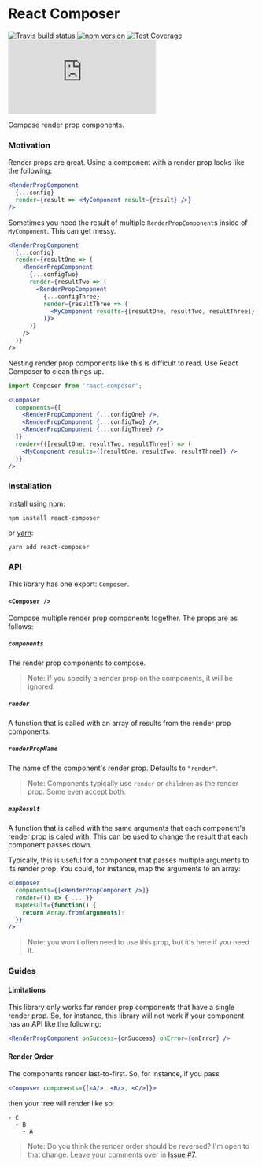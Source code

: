 # React Composer

[![Travis build status](http://img.shields.io/travis/jmeas/react-composer.svg?style=flat)](https://travis-ci.org/jmeas/react-composer)
[![npm version](https://img.shields.io/npm/v/react-composer.svg)](https://www.npmjs.com/package/react-composer)
[![Test Coverage](https://codeclimate.com/github/jmeas/react-composer/badges/coverage.svg)](https://codeclimate.com/github/jmeas/react-composer)
[![gzip size](http://img.badgesize.io/https://unpkg.com/react-composer/dist/react-composer.min.js?compression=gzip)](https://unpkg.com/react-composer/dist/react-composer.min.js)

Compose render prop components.

### Motivation

Render props are great. Using a component with a render prop looks like the following:

```jsx
<RenderPropComponent
  {...config}
  render={result => <MyComponent result={result} />}
/>
```

Sometimes you need the result of multiple `RenderPropComponent`s inside of `MyComponent`. This
can get messy.

```jsx
<RenderPropComponent
  {...config}
  render={resultOne => (
    <RenderPropComponent
      {...configTwo}
      render={resultTwo => (
        <RenderPropComponent
          {...configThree}
          render={resultThree => (
            <MyComponent results={[resultOne, resultTwo, resultThree]} />
          )}>
      )}
    />
  )}
/>
```

Nesting render prop components like this is difficult to read. Use React Composer to
clean things up.

```jsx
import Composer from 'react-composer';

<Composer
  components={[
    <RenderPropComponent {...configOne} />,
    <RenderPropComponent {...configTwo} />,
    <RenderPropComponent {...configThree} />
  ]}
  render={([resultOne, resultTwo, resultThree]) => (
    <MyComponent results={[resultOne, resultTwo, resultThree]} />
  )}
/>;
```

### Installation

Install using [npm](https://www.npmjs.com):

```
npm install react-composer
```

or [yarn](https://yarnpkg.com/):

```
yarn add react-composer
```

### API

This library has one export: `Composer`.

#### `<Composer />`

Compose multiple render prop components together. The props are as
follows:

##### `components`

The render prop components to compose.

> Note: If you specify a render prop on the components, it will be ignored.

##### `render`

A function that is called with an array of results from the render prop
components.

##### `renderPropName`

The name of the component's render prop. Defaults to `"render"`.

> Note: Components typically use `render` or `children` as the render prop. Some
> even accept both.

##### `mapResult`

A function that is called with the same arguments that each component's render
prop is caled with. This can be used to change the result that each component passes
down.

Typically, this is useful for a component that passes multiple arguments to its
render prop. You could, for instance, map the arguments to an array:

```jsx
<Composer
  components={[<RenderPropComponent />]}
  render={() => { ... }}
  mapResult={function() {
    return Array.from(arguments);
  }}
/>
```

> Note: you won't often need to use this prop, but it's here if you need it.

### Guides

#### Limitations

This library only works for render prop components that have a single render
prop. So, for instance, this library will not work if your component has an API like the following:

```jsx
<RenderPropComponent onSuccess={onSuccess} onError={onError} />
```

#### Render Order

The components render last-to-first. So, for instance, if you pass

```jsx
<Composer components={[<A/>, <B/>, <C/>]}>
```

then your tree will render like so:

```
- C
  - B
    - A
```

> Note: Do you think the render order should be reversed? I'm open to that change. Leave your comments
> over in [Issue #7](https://github.com/jmeas/react-composer/issues/7).

